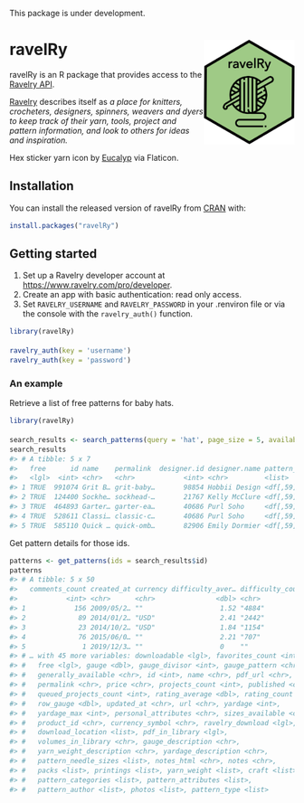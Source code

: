 
This package is under
development.

# ravelRy <img src="man/figures/ravelRy_hex.png" width="160px" align="right" />

ravelRy is an R package that provides access to the [Ravelry
API](https://www.ravelry.com/groups/ravelry-api).

[Ravelry](https://www.ravelry.com/about) describes itself as *a place
for knitters, crocheters, designers, spinners, weavers and dyers to keep
track of their yarn, tools, project and pattern information, and look to
others for ideas and inspiration.*

Hex sticker yarn icon by
[Eucalyp](https://www.flaticon.com/authors/eucalyp) via Flaticon.

## Installation

You can install the released version of ravelRy from
[CRAN](https://CRAN.R-project.org) with:

``` r
install.packages("ravelRy")
```

## Getting started

1.  Set up a Ravelry developer account at
    <https://www.ravelry.com/pro/developer>.  
2.  Create an app with basic authentication: read only access.  
3.  Set `RAVELRY_USERNAME` and `RAVELRY_PASSWORD` in your .renviron file
    or via the console with the `ravelry_auth()` function.

<!-- end list -->

``` r
library(ravelRy)

ravelry_auth(key = 'username')
ravelry_auth(key = 'password')
```

### An example

Retrieve a list of free patterns for baby hats.

``` r
library(ravelRy)

search_results <- search_patterns(query = 'hat', page_size = 5, availability = 'free', fit = 'baby')
search_results
#> # A tibble: 5 x 7
#>   free      id name    permalink  designer.id designer.name pattern_sources
#>   <lgl>  <int> <chr>   <chr>            <int> <chr>         <list>         
#> 1 TRUE  991074 Grit B… grit-baby…       98854 Hobbii Design <df[,59] [1 × …
#> 2 TRUE  124400 Sockhe… sockhead-…       21767 Kelly McClure <df[,59] [3 × …
#> 3 TRUE  464893 Garter… garter-ea…       40686 Purl Soho     <df[,59] [1 × …
#> 4 TRUE  528611 Classi… classic-c…       40686 Purl Soho     <df[,59] [2 × …
#> 5 TRUE  585110 Quick … quick-omb…       82906 Emily Dormier <df[,59] [1 × …
```

Get pattern details for those ids.

``` r
patterns <- get_patterns(ids = search_results$id)
patterns
#> # A tibble: 5 x 50
#>   comments_count created_at currency difficulty_aver… difficulty_count
#>            <int> <chr>      <chr>               <dbl> <chr>           
#> 1            156 2009/05/2… ""                   1.52 "4884"          
#> 2             89 2014/01/2… "USD"                2.41 "2442"          
#> 3             23 2014/10/2… "USD"                1.84 "1154"          
#> 4             76 2015/06/0… ""                   2.21 "707"           
#> 5              1 2019/12/3… ""                   0    ""              
#> # … with 45 more variables: downloadable <lgl>, favorites_count <int>,
#> #   free <lgl>, gauge <dbl>, gauge_divisor <int>, gauge_pattern <chr>,
#> #   generally_available <chr>, id <int>, name <chr>, pdf_url <chr>,
#> #   permalink <chr>, price <chr>, projects_count <int>, published <chr>,
#> #   queued_projects_count <int>, rating_average <dbl>, rating_count <chr>,
#> #   row_gauge <dbl>, updated_at <chr>, url <chr>, yardage <int>,
#> #   yardage_max <int>, personal_attributes <chr>, sizes_available <chr>,
#> #   product_id <chr>, currency_symbol <chr>, ravelry_download <lgl>,
#> #   download_location <list>, pdf_in_library <lgl>,
#> #   volumes_in_library <chr>, gauge_description <chr>,
#> #   yarn_weight_description <chr>, yardage_description <chr>,
#> #   pattern_needle_sizes <list>, notes_html <chr>, notes <chr>,
#> #   packs <list>, printings <list>, yarn_weight <list>, craft <list>,
#> #   pattern_categories <list>, pattern_attributes <list>,
#> #   pattern_author <list>, photos <list>, pattern_type <list>
```
